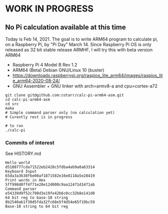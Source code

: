 # WORK IN PROGRESS

## No Pi calculation available at this time

Today is Feb 14, 2021. The goal is to write ARM64 program
to calculate pi, on a Raspberry Pi, by "Pi Day" March 14.
Since Raspberry Pi OS is only released as 32 bit stable release ARMHF,
I will try this with beta version ARM64

- Raspberry Pi 4 Model B Rev 1.2
- ARM64 (Beta) Debian GNU/Linux 10 (buster)
- https://downloads.raspberrypi.org/raspios_lite_arm64/images/raspios_lite_arm64-2020-08-24/
- GNU Assembler + GNU linker with arch=armv8-a and cpu=cortex-a72


```
git clone git@github.com:cotarr/calc-pi-arm64-asm.git
cd calc-pi-arm64-asm
cd src
make
# Simple command parser only (no calculation yet)
# Curently rest is in progress

# to run
./calc-pi
```

### Commits of interest

See HISTORY.md

```
Hello world                    d5188777cda71522eb2428c5fdba4ab9a0a63314
Keyboard Input                 65da3a3638f6e00af1871582e16e8118a5e28419
Print words in Hex             5ff998d0ff4f71e28e12d000c9aa12471d1471ab
Command parser                 e54339d9f52c790d3e19fe42b6c0cc32b8e141d0
64 bit reg to base-10 string   8b2540ab1f30d5fda32fc68e5f4d54e65f19bc59
Base-10 string to 64 bit reg
```
